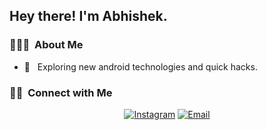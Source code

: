 <h2> Hey there! I'm Abhishek.</h2>

<h3> 👨🏻‍💻 &nbsp;About Me </h3>

- 🤔 &nbsp; Exploring new android technologies and quick hacks.

<h3> 🤝🏻 &nbsp;Connect with Me </h3>

<p align="center">
<a href="https://www.instagram.com/iamabhid/"><img alt="Instagram" src="https://img.shields.io/badge/Instagram-iamabhid-blue?style=flat-square&logo=instagram"></a>
<a href="mailto:abhishek.dharmik@harman.com"><img alt="Email" src="https://img.shields.io/badge/Email-abhidhaarmik1997@gmail.com-blue?style=flat-square&logo=gmail"></a>
</p>

